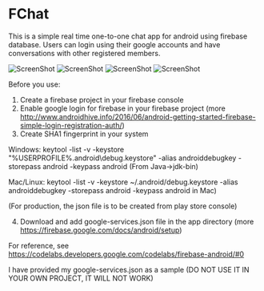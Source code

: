 # FChat
This is a simple real time one-to-one chat app for android using firebase database. Users can login using their google accounts and have conversations with other registered members.

![ScreenShot](https://raw.github.com/g0g0l/FChat/master/screenshots/screenshot_1.png)
![ScreenShot](https://raw.github.com/g0g0l/FChat/master/screenshots/screenshot_2.png)
![ScreenShot](https://raw.github.com/g0g0l/FChat/master/screenshots/screenshot_3.png)
![ScreenShot](https://raw.github.com/g0g0l/FChat/master/screenshots/screenshot_4.png)

Before you use:
1. Create a firebase project in your firebase console
2. Enable google login for firebase in your firebase project (more http://www.androidhive.info/2016/06/android-getting-started-firebase-simple-login-registration-auth/)
3. Create SHA1 fingerprint in your system 

Windows: keytool -list -v -keystore "%USERPROFILE%\.android\debug.keystore" -alias androiddebugkey -storepass android -keypass android (From Java->jdk-bin)

Mac/Linux: keytool -list -v -keystore ~/.android/debug.keystore -alias androiddebugkey -storepass android -keypass android in Mac)

(For production, the json file is to be created from play store console)

4. Download and add google-services.json file in the app directory (more https://firebase.google.com/docs/android/setup)


For reference, see https://codelabs.developers.google.com/codelabs/firebase-android/#0

I have provided my google-services.json as a sample (DO NOT USE IT IN YOUR OWN PROJECT, IT WILL NOT WORK)
